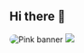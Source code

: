 ## Hi there 👋
<img src="https://via.placeholder.com/1000x200/ff69b4/ffffff?text=Welcome+to+My+GitHub+Profile!" alt="Pink banner" style="border-radius: 10px;">
<img src="https://dummyimage.com/800x100/ffddea/ffffff&text=Welcome+to+my+GitHub">
<!--
**samhita-ganguly/samhita-ganguly** is a ✨ _special_ ✨ repository because its `README.md` (this file) appears on your GitHub profile.

Here are some ideas to get you started:

- 🔭 I’m currently working on ...
- 🌱 I’m currently learning ...
- 👯 I’m looking to collaborate on ...
- 🤔 I’m looking for help with ...
- 💬 Ask me about ...
- 📫 How to reach me: ...
- 😄 Pronouns: ...
- ⚡ Fun fact: ...
-->
